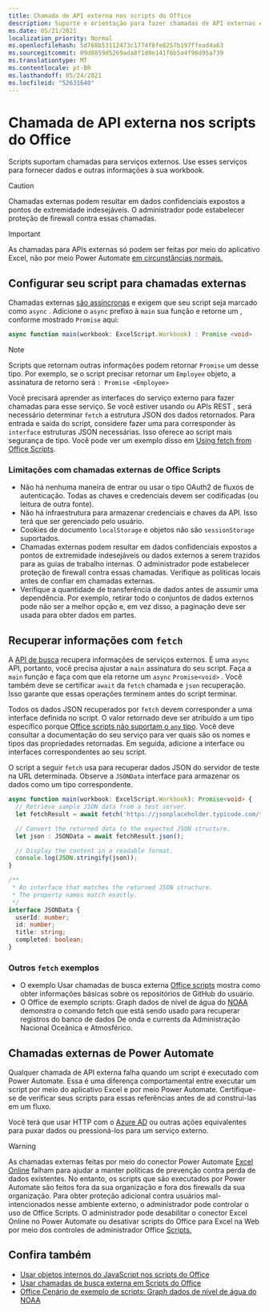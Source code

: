 ```yaml
---
title: Chamada de API externa nos scripts do Office
description: Suporte e orientação para fazer chamadas de API externas em Office Script.
ms.date: 05/21/2021
localization_priority: Normal
ms.openlocfilehash: 5d768b53112473c1774f8fe8257b197ffead4a63
ms.sourcegitcommit: 09d8859d5269ada8f1d0e141f6b5a4f96d95a739
ms.translationtype: MT
ms.contentlocale: pt-BR
ms.lasthandoff: 05/24/2021
ms.locfileid: "52631640"
---
```

# <a name="external-api-call-support-in-office-scripts"></a>Chamada de API externa nos scripts do Office

Scripts suportam chamadas para serviços externos. Use esses serviços para fornecer dados e outras informações à sua workbook.

> [!CAUTION]
> Chamadas externas podem resultar em dados confidenciais expostos a pontos de extremidade indesejáveis. O administrador pode estabelecer proteção de firewall contra essas chamadas.

> [!IMPORTANT]
> As chamadas para APIs externas só podem ser feitas por meio do aplicativo Excel, não por meio Power Automate [em circunstâncias normais.](#external-calls-from-power-automate)

## <a name="configure-your-script-for-external-calls"></a>Configurar seu script para chamadas externas

Chamadas externas [são assíncronas](https://developer.mozilla.org/docs/Learn/JavaScript/Asynchronous/Async_await) e exigem que seu script seja marcado como `async` . Adicione o `async` prefixo à `main` sua função e retorne um , conforme mostrado `Promise` aqui:

```typescript
async function main(workbook: ExcelScript.Workbook) : Promise <void>
```

> [!NOTE]
> Scripts que retornam outras informações podem retornar `Promise` um desse tipo. Por exemplo, se o script precisar retornar um `Employee` objeto, a assinatura de retorno será `: Promise <Employee>`

Você precisará aprender as interfaces do serviço externo para fazer chamadas para esse serviço. Se você estiver usando ou APIs REST , será necessário determinar `fetch` a estrutura JSON dos dados retornados. [](https://wikipedia.org/wiki/Representational_state_transfer) Para entrada e saída do script, considere fazer uma para corresponder às `interface` estruturas JSON necessárias. Isso oferece ao script mais segurança de tipo. Você pode ver um exemplo disso em [Using fetch from Office Scripts](../resources/samples/external-fetch-calls.md).

### <a name="limitations-with-external-calls-from-office-scripts"></a>Limitações com chamadas externas de Office Scripts

* Não há nenhuma maneira de entrar ou usar o tipo OAuth2 de fluxos de autenticação. Todas as chaves e credenciais devem ser codificadas (ou leitura de outra fonte).
* Não há infraestrutura para armazenar credenciais e chaves da API. Isso terá que ser gerenciado pelo usuário.
* Cookies de documento `localStorage` e objetos não são `sessionStorage` suportados.
* Chamadas externas podem resultar em dados confidenciais expostos a pontos de extremidade indesejáveis ou dados externos a serem trazidos para as guias de trabalho internas. O administrador pode estabelecer proteção de firewall contra essas chamadas. Verifique as políticas locais antes de confiar em chamadas externas.
* Verifique a quantidade de transferência de dados antes de assumir uma dependência. Por exemplo, retirar todo o conjuntos de dados externos pode não ser a melhor opção e, em vez disso, a paginação deve ser usada para obter dados em partes.

## <a name="retrieve-information-with-fetch"></a>Recuperar informações com `fetch`

A [API de busca](https://developer.mozilla.org/docs/Web/API/Fetch_API) recupera informações de serviços externos. É uma `async` API, portanto, você precisa ajustar a `main` assinatura do seu script. Faça a `main` função e faça com que ela retorne um `async` `Promise<void>` . Você também deve se certificar `await` da `fetch` chamada e `json` recuperação. Isso garante que essas operações terminem antes do script terminar.

Todos os dados JSON recuperados por `fetch` devem corresponder a uma interface definida no script. O valor retornado deve ser atribuído a um tipo específico porque [Office scripts não suportam o `any` tipo](typescript-restrictions.md#no-any-type-in-office-scripts). Você deve consultar a documentação do seu serviço para ver quais são os nomes e tipos das propriedades retornadas. Em seguida, adicione a interface ou interfaces correspondentes ao seu script.

O script a seguir `fetch` usa para recuperar dados JSON do servidor de teste na URL determinada. Observe a `JSONData` interface para armazenar os dados como um tipo correspondente.

```TypeScript
async function main(workbook: ExcelScript.Workbook): Promise<void> {
  // Retrieve sample JSON data from a test server.
  let fetchResult = await fetch('https://jsonplaceholder.typicode.com/todos/1');

  // Convert the returned data to the expected JSON structure.
  let json : JSONData = await fetchResult.json();

  // Display the content in a readable format.
  console.log(JSON.stringify(json));
}

/**
 * An interface that matches the returned JSON structure.
 * The property names match exactly.
 */
interface JSONData {
  userId: number;
  id: number;
  title: string;
  completed: boolean;
}
```

### <a name="other-fetch-samples"></a>Outros `fetch` exemplos

* O exemplo Usar chamadas de busca externa [Office scripts](../resources/samples/external-fetch-calls.md) mostra como obter informações básicas sobre os repositórios de GitHub do usuário.
* O Office de exemplo scripts: Graph dados de nível de água do [NOAA](../resources/scenarios/noaa-data-fetch.md) demonstra o comando fetch que está sendo usado para recuperar registros do banco de dados De onda e currents da Administração Nacional Oceânica e Atmosférico.

## <a name="external-calls-from-power-automate"></a>Chamadas externas de Power Automate

Qualquer chamada de API externa falha quando um script é executado com Power Automate. Essa é uma diferença comportamental entre executar um script por meio do aplicativo Excel e por meio Power Automate. Certifique-se de verificar seus scripts para essas referências antes de ad construi-las em um fluxo.

Você terá que usar HTTP com o [Azure AD](/connectors/webcontents/) ou outras ações equivalentes para puxar dados ou pressioná-los para um serviço externo.

> [!WARNING]
> As chamadas externas feitas por meio do conector Power Automate [Excel Online](/connectors/excelonlinebusiness) falham para ajudar a manter políticas de prevenção contra perda de dados existentes. No entanto, os scripts que são executados por Power Automate são feitos fora da sua organização e fora dos firewalls da sua organização. Para obter proteção adicional contra usuários mal-intencionados nesse ambiente externo, o administrador pode controlar o uso de Office Scripts. O administrador pode desabilitar o conector Excel Online no Power Automate ou desativar scripts do Office para Excel na Web por meio dos controles de administrador Office [Scripts.](/microsoft-365/admin/manage/manage-office-scripts-settings)

## <a name="see-also"></a>Confira também

* [Usar objetos internos do JavaScript nos scripts do Office](javascript-objects.md)
* [Usar chamadas de busca externa em Scripts do Office](../resources/samples/external-fetch-calls.md)
* [Office Cenário de exemplo de scripts: Graph dados de nível de água do NOAA](../resources/scenarios/noaa-data-fetch.md)
